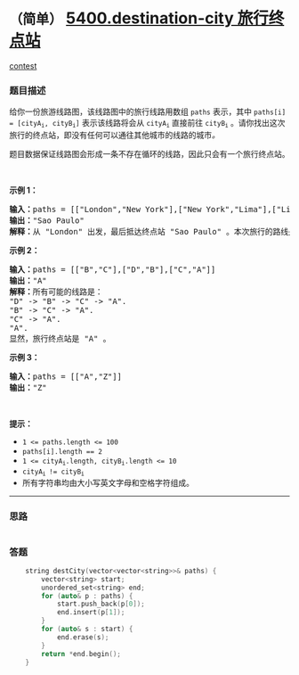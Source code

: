 # `（简单）` [5400.destination-city 旅行终点站](https://leetcode-cn.com/problems/destination-city/)

[contest](https://leetcode-cn.com/contest/weekly-contest-187/problems/destination-city/)

### 题目描述
<p>给你一份旅游线路图，该线路图中的旅行线路用数组 <code>paths</code> 表示，其中 <code>paths[i] = [cityA<sub>i</sub>, cityB<sub>i</sub>]</code> 表示该线路将会从 <code>cityA<sub>i</sub></code> 直接前往 <code>cityB<sub>i</sub></code> 。请你找出这次旅行的终点站，即没有任何可以通往其他城市的线路的城市<em>。</em></p>

<p>题目数据保证线路图会形成一条不存在循环的线路，因此只会有一个旅行终点站。</p>

<p>&nbsp;</p>

<p><strong>示例 1：</strong></p>

<pre><strong>输入：</strong>paths = [["London","New York"],["New York","Lima"],["Lima","Sao Paulo"]]
<strong>输出：</strong>"Sao Paulo" 
<strong>解释：</strong>从 "London" 出发，最后抵达终点站 "Sao Paulo" 。本次旅行的路线是 "London" -> "New York" -> "Lima" -> "Sao Paulo" 。
</pre>

<p><strong>示例 2：</strong></p>

<pre><strong>输入：</strong>paths = [["B","C"],["D","B"],["C","A"]]
<strong>输出：</strong>"A"
<strong>解释：</strong>所有可能的线路是：
"D" -> "B" -> "C" -> "A".&nbsp;
"B" -> "C" -> "A".&nbsp;
"C" -> "A".&nbsp;
"A".&nbsp;
显然，旅行终点站是 "A" 。
</pre>

<p><strong>示例 3：</strong></p>

<pre><strong>输入：</strong>paths = [["A","Z"]]
<strong>输出：</strong>"Z"
</pre>

<p>&nbsp;</p>

<p><strong>提示：</strong></p>

<ul>
	<li><code>1 <= paths.length <= 100</code></li>
	<li><code>paths[i].length == 2</code></li>
	<li><code>1 <=&nbsp;cityA<sub>i</sub>.length,&nbsp;cityB<sub>i</sub>.length <= 10</code></li>
	<li><code>cityA<sub>i&nbsp;</sub>!=&nbsp;cityB<sub>i</sub></code></li>
	<li>所有字符串均由大小写英文字母和空格字符组成。</li>
</ul>


---
### 思路
```
```



### 答题
``` C++
    string destCity(vector<vector<string>>& paths) {
        vector<string> start;
        unordered_set<string> end;
        for (auto& p : paths) {
            start.push_back(p[0]);
            end.insert(p[1]);
        }
        for (auto& s : start) {
            end.erase(s);
        }
        return *end.begin();
    }
```




